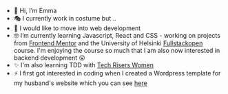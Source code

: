 - 👋 Hi, I’m Emma
- :performing_arts: I currently work in costume but ..
- 👀 I would like to move into web development
- :nerd_face: I’m currently learning Javascript, React and CSS - working on projects from [Frontend Mentor](https://www.frontendmentor.io/profile/emjogale) and the University of Helsinki [Fullstackopen](https://fullstackopen.com/en) course. I'm enjoying the course so much that I am also now interested in backend development :open_mouth:
- :sparkles: I'm also learning TDD with [Tech Risers Women]([techriserswomen.com](https://www.techriserswomen.com/))
- :zap: I first got interested in coding when I created a Wordpress template for my husband's website which you can see [here](https://leegale.co.uk)



<!---
emjogale/emjogale is a ✨ special ✨ repository because its `README.md` (this file) appears on your GitHub profile.
You can click the Preview link to take a look at your changes.
--->
